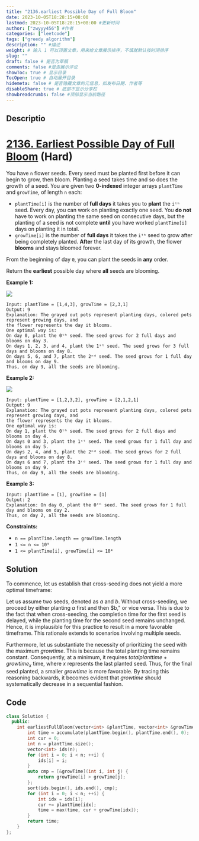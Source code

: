 ```yaml
---
title: "2136.earliest Possible Day of Full Bloom"
date: 2023-10-05T18:28:15+08:00
lastmod: 2023-10-05T18:28:15+08:00 #更新时间
author: ["zwyyy456"] #作者
categories: ["leetcode"]
tags: ["greedy algorithm"]
description: "" #描述
weight: # 输入 1 可以顶置文章，用来给文章展示排序，不填就默认按时间排序
slug: ""
draft: false # 是否为草稿
comments: false #是否展示评论
showToc: true # 显示目录
TocOpen: true # 自动展开目录
hidemeta: false # 是否隐藏文章的元信息，如发布日期、作者等
disableShare: true # 底部不显示分享栏
showbreadcrumbs: false #顶部显示当前路径
---
```

## Descriptio

# [2136. Earliest Possible Day of Full Bloom][link] (Hard)

[link]: https://leetcode.com/problems/earliest-possible-day-of-full-bloom/

You have `n` flower seeds. Every seed must be planted first before it can begin to grow, then bloom.
Planting a seed takes time and so does the growth of a seed. You are given two **0-indexed** integer
arrays `plantTime` and `growTime`, of length `n` each:

- `plantTime[i]` is the number of **full days** it takes you to **plant** the `iᵗʰ` seed. Every day,
you can work on planting exactly one seed. You **do not** have to work on planting the same seed on
consecutive days, but the planting of a seed is not complete **until** you have worked
`plantTime[i]` days on planting it in total.
- `growTime[i]` is the number of **full days** it takes the `iᵗʰ` seed to grow after being completely
planted. **After** the last day of its growth, the flower **blooms** and stays bloomed forever.

From the beginning of day `0`, you can plant the seeds in **any** order.

Return the **earliest** possible day where **all** seeds are blooming.

**Example 1:**

![](https://pic-upyun.zwyyy456.tech/smms/2023-12-26-065315.png)

```
Input: plantTime = [1,4,3], growTime = [2,3,1]
Output: 9
Explanation: The grayed out pots represent planting days, colored pots represent growing days, and
the flower represents the day it blooms.
One optimal way is:
On day 0, plant the 0ᵗʰ seed. The seed grows for 2 full days and blooms on day 3.
On days 1, 2, 3, and 4, plant the 1ˢᵗ seed. The seed grows for 3 full days and blooms on day 8.
On days 5, 6, and 7, plant the 2ⁿᵈ seed. The seed grows for 1 full day and blooms on day 9.
Thus, on day 9, all the seeds are blooming.
```

**Example 2:**

![](https://pic-upyun.zwyyy456.tech/smms/2023-12-26-065316.png)

```
Input: plantTime = [1,2,3,2], growTime = [2,1,2,1]
Output: 9
Explanation: The grayed out pots represent planting days, colored pots represent growing days, and
the flower represents the day it blooms.
One optimal way is:
On day 1, plant the 0ᵗʰ seed. The seed grows for 2 full days and blooms on day 4.
On days 0 and 3, plant the 1ˢᵗ seed. The seed grows for 1 full day and blooms on day 5.
On days 2, 4, and 5, plant the 2ⁿᵈ seed. The seed grows for 2 full days and blooms on day 8.
On days 6 and 7, plant the 3ʳᵈ seed. The seed grows for 1 full day and blooms on day 9.
Thus, on day 9, all the seeds are blooming.
```

**Example 3:**

```
Input: plantTime = [1], growTime = [1]
Output: 2
Explanation: On day 0, plant the 0ᵗʰ seed. The seed grows for 1 full day and blooms on day 2.
Thus, on day 2, all the seeds are blooming.
```

**Constraints:**

- `n == plantTime.length == growTime.length`
- `1 <= n <= 10⁵`
- `1 <= plantTime[i], growTime[i] <= 10⁴`

## Solution

To commence, let us establish that cross-seeding does not yield a more optimal timeframe:

Let us assume two seeds, denoted as $a$ and $b$. Without cross-seeding, we proceed by either planting $a$ first and then $b," or vice versa. This is due to the fact that when cross-seeding, the completion time for the first seed is delayed, while the planting time for the second seed remains unchanged. Hence, it is implausible for this practice to result in a more favorable timeframe. This rationale extends to scenarios involving multiple seeds.

Furthermore, let us substantiate the necessity of prioritizing the seed with the maximum $growtime.$ This is because the total planting time remains constant. Consequently, at a minimum, it requires $totalplanttime + growtime_x$ time, where $x$ represents the last planted seed. Thus, for the final seed planted, a smaller $growtime$ is more favorable. By tracing this reasoning backwards, it becomes evident that $growtime$ should systematically decrease in a sequential fashion.

## Code
```cpp
class Solution {
  public:
    int earliestFullBloom(vector<int> &plantTime, vector<int> &growTime) {
        int time = accumulate(plantTime.begin(), plantTime.end(), 0);
        int cur = 0;
        int n = plantTime.size();
        vector<int> ids(n);
        for (int i = 0; i < n; ++i) {
            ids[i] = i;
        }
        auto cmp = [&growTime](int i, int j) {
            return growTime[i] > growTime[j];
        };
        sort(ids.begin(), ids.end(), cmp);
        for (int i = 0; i < n; ++i) {
            int idx = ids[i];
            cur += plantTime[idx];
            time = max(time, cur + growTime[idx]);
        }
        return time;
    }
};
```

